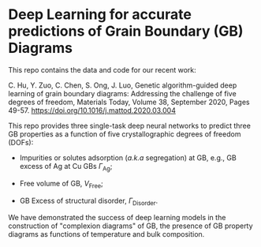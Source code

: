 # Deep Learning for accurate predictions of Grain Boundary (GB) Diagrams

This repo contains the data and code for our recent work:

C. Hu, Y. Zuo, C. Chen, S. Ong, J. Luo, Genetic algorithm-guided deep learning of grain boundary diagrams: Addressing the challenge of five degrees of freedom, Materials Today, Volume 38, September 2020, Pages 49-57. https://doi.org/10.1016/j.mattod.2020.03.004

This repo provides three single-task deep neural networks to predict three GB properties as a function of five crystallographic degrees of freedom (DOFs):

* Impurities or solutes adsorption (*a.k.a* segregation) at GB, e.g., GB excess of Ag at Cu GBs *Γ*<sub>Ag</sub>;

* Free volume of GB, *V*<sub>Free</sub>;

* GB Excess of structural disorder, *Γ*<sub>Disorder</sub>.

We have demonstrated the success of deep learning models in the construction of 
"complexion diagrams" of GB, the presence of GB property diagrams as functions of 
temperature and bulk composition.

